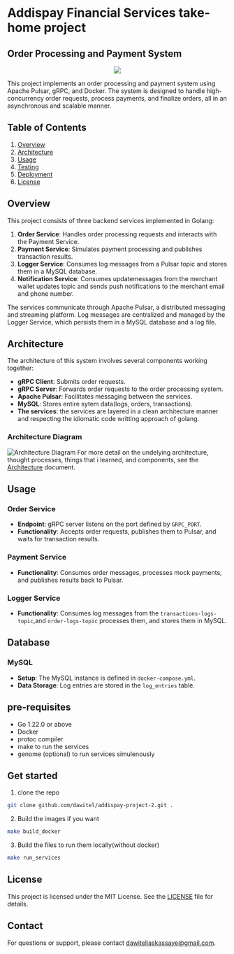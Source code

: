 # Addispay Financial Services take-home project 
## Order Processing and Payment System

<p align="center">
  <a href="https://skillicons.dev">
    <img src="https://skillicons.dev/icons?i=git,docker,go,vim,aws" />
  </a>
</p>

This project implements an order processing and payment system using Apache Pulsar, gRPC, and Docker. The system is designed to handle high-concurrency order requests, process payments, and finalize orders, all in an asynchronous and scalable manner.

## Table of Contents

1. [Overview](#overview)
2. [Architecture](#architecture)
3. [Usage](#usage)
4. [Testing](#testing)
5. [Deployment](#deployment)
6. [License](#license)

## Overview

This project consists of three backend services implemented in Golang:

1. **Order Service**: Handles order processing requests and interacts with the Payment Service.
2. **Payment Service**: Simulates payment processing and publishes transaction results.
3. **Logger Service**: Consumes log messages from a Pulsar topic and stores them in a MySQL database.
4. **Notification Service**: Consumes updatemessages from the merchant wallet updates topic and sends push notifications to the merchant email and phone number.

The services communicate through Apache Pulsar, a distributed messaging and streaming platform. Log messages are centralized and managed by the Logger Service, which persists them in a MySQL database and a log file.

## Architecture

The architecture of this system involves several components working together:

- **gRPC Client**: Submits order requests.
- **gRPC Server**: Forwards order requests to the order processing system.
- **Apache Pulsar**: Facilitates messaging between the services.
- **MySQL**: Stores entire sytem data(logs, orders, transactions).
- **The services**: the services are layered in a clean architecture manner and respecting the idiomatic code writting approach of golang.

### Architecture Diagram

![Architecture Diagram](docs/architecture.svg)
For more detail on the undelying architecture, thought processes, things that i learned, and components, see the [Architecture](docs/architecture.md) document.


## Usage

### Order Service

- **Endpoint**: gRPC server listens on the port defined by `GRPC_PORT`.
- **Functionality**: Accepts order requests, publishes them to Pulsar, and waits for transaction results.

### Payment Service

- **Functionality**: Consumes order messages, processes mock payments, and publishes results back to Pulsar.

### Logger Service

- **Functionality**: Consumes log messages from the `transactions-logs-topic`,and `order-logs-topic` processes them, and stores them in MySQL.

## Database

### MySQL

- **Setup**: The MySQL instance is defined in `docker-compose.yml`.
- **Data Storage**: Log entries are stored in the `log_entries` table.

## pre-requisites
- Go 1.22.0 or above
- Docker
- protoc compiler
- make to run the services
- genome (optional) to run services simulenously

## Get started
1. clone the repo
```bash
git clone github.com/dawitel/addispay-project-2.git .
```
2. Build the images if you want
```bash
make build_docker
```
3. Build the files to run them locally(without docker)
```bash
make run_services
```


## License

This project is licensed under the MIT License. See the [LICENSE](LICENSE) file for details.

## Contact

For questions or support, please contact [dawiteliaskassaye@gmail.com](mailto:dawiteliaskassaye@gmail.com).
